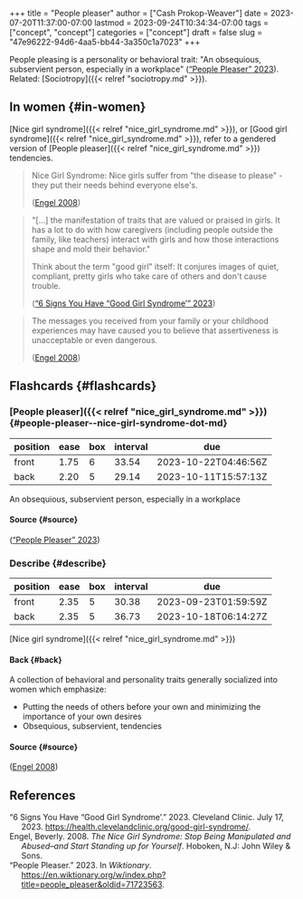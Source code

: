 +++
title = "People pleaser"
author = ["Cash Prokop-Weaver"]
date = 2023-07-20T11:37:00-07:00
lastmod = 2023-09-24T10:34:34-07:00
tags = ["concept", "concept"]
categories = ["concept"]
draft = false
slug = "47e96222-94d6-4aa5-bb44-3a350c1a7023"
+++

People pleasing is a personality or behavioral trait: "An obsequious, subservient person, especially in a workplace" (<a href="#citeproc_bib_item_3">“People Pleaser” 2023</a>). Related: [Sociotropy]({{< relref "sociotropy.md" >}}).


## In women {#in-women}

[Nice girl syndrome]({{< relref "nice_girl_syndrome.md" >}}), or [Good girl syndrome]({{< relref "nice_girl_syndrome.md" >}}), refer to a gendered version of [People pleaser]({{< relref "nice_girl_syndrome.md" >}}) tendencies.

> Nice Girl Syndrome: Nice girls suffer from "the disease to please" - they put their needs behind everyone else's.
>
> (<a href="#citeproc_bib_item_2">Engel 2008</a>)

<!--quoteend-->

> "[...] the manifestation of traits that are valued or praised in girls. It has a lot to do with how caregivers (including people outside the family, like teachers) interact with girls and how those interactions shape and mold their behavior."
>
> Think about the term "good girl" itself: It conjures images of quiet, compliant, pretty girls who take care of others and don't cause trouble.
>
> (<a href="#citeproc_bib_item_1">“6 Signs You Have “Good Girl Syndrome’” 2023</a>)

<!--quoteend-->

> The messages you received from your family or your childhood experiences may have caused you to believe that assertiveness is unacceptable or even dangerous.
>
> (<a href="#citeproc_bib_item_2">Engel 2008</a>)


## Flashcards {#flashcards}


### [People pleaser]({{< relref "nice_girl_syndrome.md" >}}) {#people-pleaser--nice-girl-syndrome-dot-md}

| position | ease | box | interval | due                  |
|----------|------|-----|----------|----------------------|
| front    | 1.75 | 6   | 33.54    | 2023-10-22T04:46:56Z |
| back     | 2.20 | 5   | 29.14    | 2023-10-11T15:57:13Z |

An obsequious, subservient person, especially in a workplace


#### Source {#source}

(<a href="#citeproc_bib_item_3">“People Pleaser” 2023</a>)


### Describe {#describe}

| position | ease | box | interval | due                  |
|----------|------|-----|----------|----------------------|
| front    | 2.35 | 5   | 30.38    | 2023-09-23T01:59:59Z |
| back     | 2.35 | 5   | 36.73    | 2023-10-18T06:14:27Z |

[Nice girl syndrome]({{< relref "nice_girl_syndrome.md" >}})


#### Back {#back}

A collection of behavioral and personality traits generally socialized into women which emphasize:

-   Putting the needs of others before your own and minimizing the importance of your own desires
-   Obsequious, subservient, tendencies


#### Source {#source}

(<a href="#citeproc_bib_item_2">Engel 2008</a>)

## References

<style>.csl-entry{text-indent: -1.5em; margin-left: 1.5em;}</style><div class="csl-bib-body">
  <div class="csl-entry"><a id="citeproc_bib_item_1"></a>“6 Signs You Have “Good Girl Syndrome’.” 2023. Cleveland Clinic. July 17, 2023. <a href="https://health.clevelandclinic.org/good-girl-syndrome/">https://health.clevelandclinic.org/good-girl-syndrome/</a>.</div>
  <div class="csl-entry"><a id="citeproc_bib_item_2"></a>Engel, Beverly. 2008. <i>The Nice Girl Syndrome: Stop Being Manipulated and Abused–and Start Standing up for Yourself</i>. Hoboken, N.J: John Wiley &#38; Sons.</div>
  <div class="csl-entry"><a id="citeproc_bib_item_3"></a>“People Pleaser.” 2023. In <i>Wiktionary</i>. <a href="https://en.wiktionary.org/w/index.php?title=people_pleaser&oldid=71723563">https://en.wiktionary.org/w/index.php?title=people_pleaser&#38;oldid=71723563</a>.</div>
</div>
